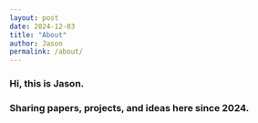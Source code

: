 ```yaml
---
layout: post
date: 2024-12-03
title: "About"
author: Jason
permalink: /about/
---
```


### Hi, this is Jason. 
### Sharing papers, projects, and ideas here since 2024. 

